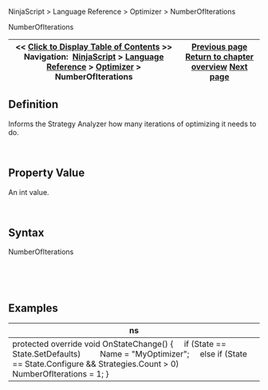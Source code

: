 ﻿


NinjaScript \> Language Reference \> Optimizer \> NumberOfIterations






















NumberOfIterations







| \<\< [Click to Display Table of Contents](numberofiterations.md) \>\> **Navigation:**     [NinjaScript](ninjascript-1.md) \> [Language Reference](language_reference_wip-1.md) \> [Optimizer](optimizer-1.md) \> NumberOfIterations | [Previous page](optimizer-1.md) [Return to chapter overview](optimizer-1.md) [Next page](onoptimize-1.md) |
| --- | --- |











## Definition


Informs the Strategy Analyzer how many iterations of optimizing it needs to do.


 


## Property Value


An int value.


 


## Syntax


NumberOfIterations


 


 


## Examples




| ns |
| --- |
| protected override void OnStateChange() {      if (State \=\= State.SetDefaults)          Name \= "MyOptimizer";      else if (State \=\= State.Configure \&\& Strategies.Count \> 0)          NumberOfIterations \= 1; } |









